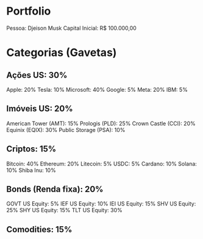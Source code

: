 # Portfolio
Pessoa: Djeison Musk
Capital Inicial: R$ 100.000,00

# Categorias (Gavetas)
## Ações US: 30%
  Apple: 20%
  Tesla: 10%
  Microsoft: 40%
  Google: 5%
  Meta: 20%
  IBM: 5%

## Imóveis US: 20%
  American Tower (AMT): 15%
  Prologis (PLD): 25%
  Crown Castle (CCI): 20%
  Equinix (EQIX): 30%
  Public Storage (PSA): 10%

## Criptos: 15%
  Bitcoin: 40%
  Ethereum: 20%
  Litecoin: 5%
  USDC: 5%
  Cardano: 10%
  Solana: 10%
  Shiba Inu: 10%

## Bonds (Renda fixa): 20%
  GOVT US Equity: 5%
  IEF US Equity: 10%
  IEI US Equity: 15%
  SHV US Equity: 25%
  SHY US Equity: 15%
  TLT US Equity: 30%

## Comodities: 15%

